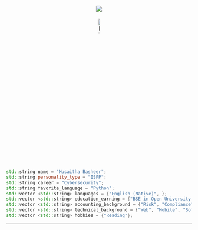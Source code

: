 <p align="center"><!--Credit: https://github.com/ari-hacks -->
  <img  src="https://i.pinimg.com/564x/ec/40/d2/ec40d2251a0753eb731b1851c04c96bb.jpg">
 
	    
</p>
<p align="center">
 <a href="https://www.linkedin.com/in/MusaithaBasheer/"><img alt="linkedin" width="10%" style="padding:5px" src="https://img.icons8.com/clouds/100/000000/linkedin.png"/></a>
</p>


```C++
std::string name = "Musaitha Basheer";
std::string personality_type = "ISFP";
std::string career = "Cybersecurity";
std::string favorite_language = "Python";
std::vector <std::string> languages = {"English (Native)", };
std::vector <std::string> education_earning = {"BSE in Open University "};
std::vector <std::string> accounting_background = {"Risk", "Compliance"};
std::vector <std::string> technical_background = {"Web", "Mobile", "Software", "Cyber", "Analytics", "IT Support"};
std::vector <std::string> hobbies = {"Reading"};
```

---


